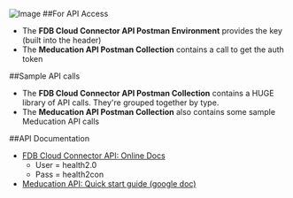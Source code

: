 ![Image](http://www.fdbhealth.com/~/media/images/logos/fdb_logo.ashx)
##For API Access
* The **FDB Cloud Connector API Postman Environment** provides the key (built into the header)
* The **Meducation API Postman Collection** contains a call to get the auth token

##Sample API calls
* The **FDB Cloud Connector API Postman Collection** contains a HUGE library of API calls. They're grouped together by type.
* The **Meducation API Postman Collection** also contains some sample Meducation API calls

##API Documentation
* [FDB Cloud Connector API: Online Docs](http://docs.fdbhealth.com/display/CCDOCUS/FDB+Cloud+Connector+Reference+Home)
  * User = health2.0 
  * Pass = health2con
* [Meducation API: Quick start guide (google doc)](https://docs.google.com/document/d/11Dya3lBNPNONhHWo5N8v2WiznPrWDPbsZk8fg5Z1Vr8/edit?usp=sharing)

